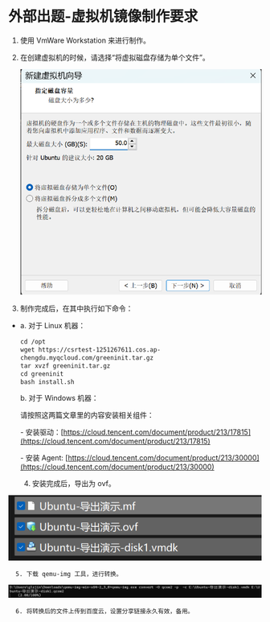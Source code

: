 # 外部出题-虚拟机镜像制作要求
1.  使用 VmWare Workstation 来进行制作。
2.  在创建虚拟机的时候，请选择“将虚拟磁盘存储为单个文件”。
    
    ![](%E5%A4%96%E9%83%A8%E5%87%BA%E9%A2%98-%E8%99%9A%E6%8B%9F%E6%9C%BA%E9%95%9C%E5%83%8F%E5%88%B6%E4%BD%9C%E8%A6%81%E6%B1%82_image.png)
    
3.  制作完成后，在其中执行如下命令：

*   a. 对于 Linux 机器：
    
    ```
    cd /opt
    wget https://csrtest-1251267611.cos.ap-chengdu.myqcloud.com/greeninit.tar.gz
    tar xvzf greeninit.tar.gz
    cd greeninit
    bash install.sh
    ```
    
    b. 对于 Windows 机器：
    
    请按照这两篇文章里的内容安装相关组件：
    
    \- 安装驱动：[https://cloud.tencent.com/document/product/213/17815](https://cloud.tencent.com/document/product/213/17815)
    
    \- 安装 Agent: [https://cloud.tencent.com/document/product/213/30000](https://cloud.tencent.com/document/product/213/30000)
    

       4. 安装完成后，导出为 ovf。

![](1_%E5%A4%96%E9%83%A8%E5%87%BA%E9%A2%98-%E8%99%9A%E6%8B%9F%E6%9C%BA%E9%95%9C%E5%83%8F%E5%88%B6%E4%BD%9C%E8%A6%81%E6%B1%82_image.png)

      5. 下载 qemu-img 工具，进行转换。

![](2_%E5%A4%96%E9%83%A8%E5%87%BA%E9%A2%98-%E8%99%9A%E6%8B%9F%E6%9C%BA%E9%95%9C%E5%83%8F%E5%88%B6%E4%BD%9C%E8%A6%81%E6%B1%82_image.png)

      6. 将转换后的文件上传到百度云，设置分享链接永久有效，备用。